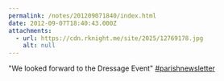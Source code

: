```yaml
---
permalink: /notes/201209071840/index.html
date: 2012-09-07T18:40:43.000Z
attachments:
  - url: https://cdn.rknight.me/site/2025/12769178.jpg
    alt: null
---
```


"We looked forward to the Dressage Event" <a href="https://pixelfed.social/discover/tags/parishnewsletter?src=hash" title="#parishnewsletter" class="u-url hashtag" rel="external nofollow noopener">#parishnewsletter</a>

